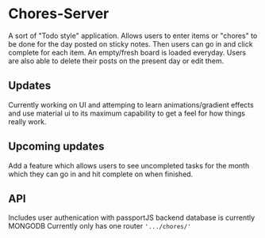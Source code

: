 # Chores-Server
A sort of "Todo style" application. Allows users to enter items or "chores" to be done for the day posted on sticky notes. Then users can go in and click complete for each item. An empty/fresh board is loaded everyday. Users are also able to delete their posts on the present day or edit them.

## Updates
Currently working on UI and attemping to learn animations/gradient effects and use material ui to its maximum capability to get a feel for how things really work.

## Upcoming updates
Add a feature which allows users to see uncompleted tasks for the month which they can go in and hit complete on when finished. 

## API 
Includes user authenication with passportJS backend database is currently MONGODB
Currently only has one router ````'.../chores/'```` 
